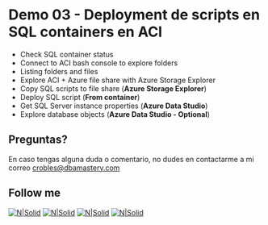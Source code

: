 # Demo 03 - Deployment de scripts en SQL containers en ACI

* Check SQL container status
* Connect to ACI bash console to explore folders
* Listing folders and files
* Explore ACI + Azure file share with Azure Storage Explorer
* Copy SQL scripts to file share (**Azure Storage Explorer**)
* Deploy SQL script (**From container**)
* Get SQL Server instance properties (**Azure Data Studio**)
* Explore database objects (**Azure Data Studio - Optional**)

## Preguntas?
En caso tengas alguna duda o comentario, no dudes en contactarme a mi correo <crobles@dbamastery.com>

## Follow me
[![N|Solid](http://dbamastery.com/wp-content/uploads/2018/08/if_twitter_circle_color_107170.png)](https://twitter.com/dbamastery) [![N|Solid](http://dbamastery.com/wp-content/uploads/2018/08/if_github_circle_black_107161.png)](https://github.com/dbamaster) [![N|Solid](http://dbamastery.com/wp-content/uploads/2018/08/if_linkedin_circle_color_107178.png)](https://www.linkedin.com/in/croblesdba/) [![N|Solid](http://dbamastery.com/wp-content/uploads/2018/08/if_browser_1055104.png)](http://dbamastery.com/)